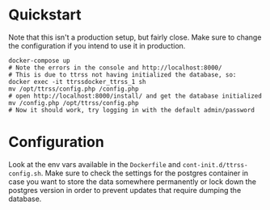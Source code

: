 # Quickstart

Note that this isn't a production setup, but fairly close. Make sure to change
the configuration if you intend to use it in production.

    docker-compose up
    # Note the errors in the console and http://localhost:8000/
    # This is due to ttrss not having initialized the database, so:
    docker exec -it ttrssdocker_ttrss_1 sh
    mv /opt/ttrss/config.php /config.php
    # open http://localhost:8000/install/ and get the database initialized
    mv /config.php /opt/ttrss/config.php
    # Now it should work, try logging in with the default admin/password

# Configuration

Look at the env vars available in the `Dockerfile` and
`cont-init.d/ttrss-config.sh`. Make sure to check the settings for the postgres
container in case you want to store the data somewhere permanently or lock down
the postgres version in order to prevent updates that require dumping the
database.
